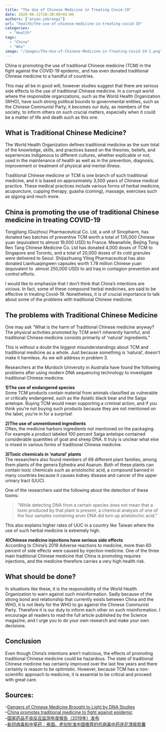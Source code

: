 ```yaml
---
title: "The Use of Chinese Medicine in Treating Covid-19"
date: 2020-06-11T10:30:00+03:00
authors: ["aryan.yekrangi"]
url: "health/the-use-of-chinese-medicine-in-treating-covid-19"
categories: 
  - "Health"
tags: 
  - "China"
  - "Who"
image: "/images/The-Use-of-Chinese-Medicine-in-Treating-Covid-19-1.png"
---
```


China is promoting the use of traditional Chinese medicine (TCM) in the fight against the COVID-19 epidemic, and has even donated traditional Chinese medicine to a handful of countries.

This may all be in good will, however studies suggest that there are serious side effects to the use of traditional Chinese medicine. In a corrupt world where the responsible organizations, such as the World Health Organization (WHO), have such strong political bounds to governmental entities, such as the Chinese Communist Party, it becomes our duty, as members of the society, to inform others on such crucial matters, especially when it could be a matter of life and death such as this one.

## **What is Traditional Chinese Medicine?**

The World Health Organization defines traditional medicine as the sum total of the knowledge, skills, and practices based on the theories, beliefs, and experiences indigenous to different cultures, whether explicable or not, used in the maintenance of health as well as in the prevention, diagnosis, improvement or treatment of physical and mental illness.

Traditional Chinese medicine or TCM is one branch of such traditional medicine, and it is based on approximately 3,500 years of Chinese medical practice. These medical practices include various forms of herbal medicine, acupuncture, cupping therapy, guasha (coining), massage, exercises such as qigong and much more.

## **China is promoting the use of traditional Chinese medicine in treating COVID-19**

Tongjitang (Guizhou) Pharmaceutical Co. Ltd, a unit of Sinopharm, has donated two batches of preventive TCM worth a total of 135,000 Chinese yuan (equivalent to almost 19,000 USD) to France. Meanwhile, Beijing Tong Ren Tang Chinese Medicine Co. Ltd has donated 4,000 doses of TCM to Singapore and Toronto, and a total of 20,000 doses of its cold granules were delivered to Seoul. Shijiazhuang Yiling Pharmaceutical has also donated Lianhuaqingwen capsules worth 1.78 million Chinese yuan (equivalent to  almost 250,000 USD) to aid Iraq in contagion prevention and control efforts. 

I would like to emphasize that I don’t think that China’s intentions are vicious. In fact, some of these compound herbal medicines, are said to be effective in treating Covid-19. Nonetheless, it is of crucial importance to talk about some of the problems with traditional Chinese medicine.

## **The problems with Traditional Chinese Medicine**

One may ask “What is the harm of Traditional Chinese medicine anyway? The physical activities promoted by TCM aren’t inherently harmful, and traditional Chinese medicine consists primarily of ‘natural’ ingredients.”

This is without a doubt the biggest misunderstandings about TCM and traditional medicine as a whole. Just because something is ‘natural’, doesn’t make it harmless. As we will address in problem 3.

Researchers at the Murdoch University in Australia have found the following problems after using modern DNA sequencing technology to investigate traditional Chinese medicine.

**1)The use of endangered species**  
Some TCM products contain material from animals classified as vulnerable or critically endangered, such as the Asiatic black bear and the Saiga antelope. Buying TCM would mean supporting a criminal action, and if you think you’re not buying such products because they are not mentioned on the label, you’re in for a surprise!

**2)The use of unmentioned ingredients**  
Often, the medicine harbors ingredients not mentioned on the packaging. For example a product labeled 100 percent Saiga antelope contained considerable quantities of goat and sheep DNA. It truly is unclear what else is mixed in various forms of traditional Chinese medicine.

**3)Toxic chemicals in ‘natural’ plants**   
The researchers also found members of 68 different plant families, among them plants of the genera Ephedra and Asarum. Both of these plants can contain toxic chemicals such as aristolochic acid, a compound banned in many countries because it causes kidney disease and cancer of the upper urinary tract (UUC). 

One of the researchers said the following about the detection of these toxins:

> “While detecting DNA from a certain species does not mean that a toxin produced by that plant is present, a chemical analysis of one of the four samples containing arum DNA did turn up aristolochic acid.”

This also explains higher rates of UUC in a country like Taiwan where the use of such herbal medicine is extremely high.

**4)Chinese medicine injections have serious side effects**  
According to China’s 2019 Adverse reactions to medicine, more than 60 percent of side effects were caused by injection medicine. One of the three main traditional Chinese medicine that China is promoting requires injections, and the medicine therefore carries a very high health risk.

## **What should be done?**

In situations like these, it is the responsibility of the World Health Organization to warn against such misinformation. Sadly because of the strong bond and relationship that currently exists between China and the WHO, it is not likely for the WHO to go against the Chinese Communist Party. Therefore it is our duty to inform each other on such misinformation. I encourage all readers to read the full article published by the Science magazine, and I urge you to do your own research and make your own decisions.

## **Conclusion**

Even though China’s intentions aren’t malicious, the effects of promoting traditional Chinese medicine could be hazardous. The state of traditional Chinese medicine has certainly improved over the last few years and there certainly is reason to be optimistic. However, because TCM has a non-scientific approach to medicine, it is essential to be critical and proceed with great care.

## **Sources**:

–[Dangers of Chinese Medicine Brought to Light by DNA Studies](https://www.sciencemag.org/news/2012/04/dangers-chinese-medicine-brought-light-dna-studies)  
–[China promotes traditional medicine to fight against epidemic](https://www.asiaone.com/china/china-promotes-traditional-medicine-fight-against-epidemic)  
–[国家药品不良反应监测年度报告（2019年）发布](http://news.pharmnet.com.cn/news/2020/04/13/538695.html)  
–[新冠病毒和中草药：泰国、老挝批准中国推荐的抗病毒中药连花清瘟胶囊](https://www.nutraingredients-asia.com/Article/2020/05/11/node_3184942)
